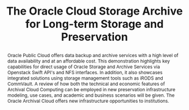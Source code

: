 ---
abstract: Oracle Public Cloud offers data backup and archive services with a high
  level of data availability and at an affordable cost. This demonstration highlights
  key capabilities for direct usage of Oracle Storage and Archive Services via Openstack
  Swift API's and NFS interfaces. In addition, it also showcases integrated solutions
  using storage management tools such as iRODS and CommVault. A review of how both
  the technical and economic features of Archival Cloud Computing can be employed
  in new preservation infrastructure modeling, use cases, and academic and business
  scenarios will be given. The Oracle Archival Cloud offers new infrastructure opportunities
  to institutions.
creators:
- Pasquinelli, Art
- Cho, Pyounguk
date: null
document_url: https://services.phaidra.univie.ac.at/api/object/o:429579/download
grand_parent: iPRES
institutions: []
keywords:
- digital preservation
- digital curation
- chapel hill
landing_page_url: https://phaidra.univie.ac.at/o:429579
language: eng
layout: publication
license: CC BY 4.0 International
notes_url: null
parent: iPRES 2015
presentation_url: null
publication_type: paper
size: 431223
source_name: iPRES
title: The Oracle Cloud Storage Archive for Long-term Storage and Preservation
year: 2015
---